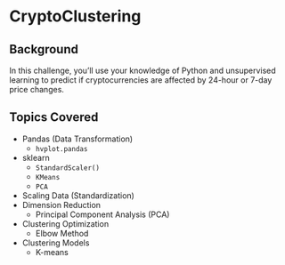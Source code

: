 # CryptoClustering
## Background
In this challenge, you’ll use your knowledge of Python and unsupervised learning to predict if cryptocurrencies are affected by 24-hour or 7-day price changes.
## Topics Covered
- Pandas (Data Transformation)
    - `hvplot.pandas`
- sklearn
    - `StandardScaler()`
    - `KMeans`
    - `PCA`
- Scaling Data (Standardization)
- Dimension Reduction
    - Principal Component Analysis (PCA)
- Clustering Optimization
    - Elbow Method
- Clustering Models
    - K-means